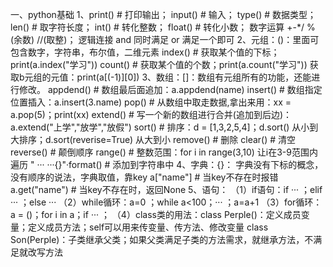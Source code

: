 一、python基础
1、print()   # 打印输出；
      input()   # 输入；
      type()    # 数据类型；
      len()    # 取字符长度；
      int()     # 转化整数；
      float()     # 转化小数；
      数字运算 +-*/  %(余数) //(取整)；
      逻辑连接 and 同时满足 or 满足一个即可
2、元组：()：里面可包含数字，字符串，布尔值，二维元素
              index()    # 获取某个值的下标；print(a.index("学习"))
              count()    # 获取某个值的个数；print(a.count("学习"))
              获取b元组的元值：print(a[(-1)][0])
3、数组：[]：数组有元组所有的功能，还能进行修改。
              appdend()   # 数组最后面追加：a.appdend(name)
              insert()    # 数组指定位置插入：a.insert(3.name)
              pop()     # 从数组中取走数据,拿出来用：xx = a.pop(5)；print(xx)
              extend()    # 写一个新的数组进行合并(追加到后边)：a.extend("上学","放学","放假")
              sort()    # 排序：d = [1,3,2,5,4]；d.sort()    从小到大排序；d.sort(reverise=True)   从大到小
              remove()     # 删除
              clear()    # 清空
              reverse()     # 颠倒顺序
              range()    # 整数范围：for i in range(3,10)   让i在3-9范围内遍历
              " ··· ···{}"·format()      # 添加到字符串中
4、字典：{}： 字典没有下标的概念，没有顺序的说法，字典取值，靠key
              a["name"]        # 当key不存在时报错
              a.get("name")      # 当key不存在时，返回None
5、语句：
（1）if语句：if ··· ；elif ··· ；else ···
（2）while循环：a=0 ；while a<100；··· ；a=a+1
（3）for循环：a = ()；for i in a；if ··· ；
（4）class类的用法：class Perple()：定义成员变量；定义成员方法；self可以用来传变量、传方法、修改变量
                                  class Son(Perple)：子类继承父类；如果父类满足子类的方法需求，就继承方法，不满足就改写方法